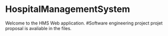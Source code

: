 # HospitalManagementSystem
Welcome to the HMS Web application.
#Software engineering project
projet proposal is avaliable in the files.
